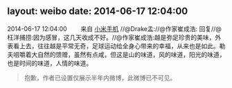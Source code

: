layout: weibo
date: 2014-06-17 12:04:00
---
2014-06-17 12:04:00  &nbsp;&nbsp;&nbsp;&nbsp;&nbsp;&nbsp; 来自 <a href="http://app.weibo.com/t/feed/22zMnn" rel="nofollow">小米手机</a>
//@Drake孟://@作家崔成浩: 回复//@枉洋捕捞:因为感冒，这几天收成不好。//@作家崔成浩:越是弥足珍贵的美味，外表看上去，往往越是平常无奇，足球运动给全身心带来的幸福，从来也是如此。勒夫咀嚼着大自然的馈赠，虽然有点咸，但这是山的味道，风的味道，阳光的味道，也是时间的味道，人情的味道。
>  抱歉，作者已设置仅展示半年内微博，此微博已不可见。 ​​​
